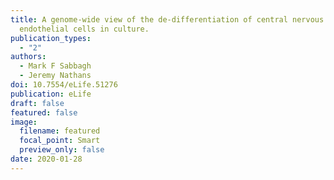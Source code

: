 ```yaml
---
title: A genome-wide view of the de-differentiation of central nervous system
  endothelial cells in culture.
publication_types:
  - "2"
authors:
  - Mark F Sabbagh
  - Jeremy Nathans
doi: 10.7554/eLife.51276
publication: eLife
draft: false
featured: false
image:
  filename: featured
  focal_point: Smart
  preview_only: false
date: 2020-01-28
---
```

